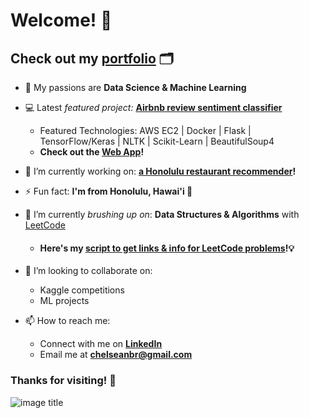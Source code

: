 # Welcome! 👋
<h2>Check out my <a href=https://chelseanbr.com>portfolio</a> 🗂</h2>

- 💖 My passions are **Data Science & Machine Learning**
- 💻 Latest *featured project:* **[Airbnb review sentiment classifier](https://github.com/chelseanbr/between-the-lines-hotels)**
  * Featured Technologies: AWS EC2 | Docker | Flask | TensorFlow/Keras | NLTK | Scikit-Learn | BeautifulSoup4
  * **Check out the [Web App](https://tinyurl.com/rating-predictor)!**
- 🔭 I’m currently working on: **[a Honolulu restaurant recommender](https://github.com/chelseanbr/hon-eats-recommender)!**
- ⚡ Fun fact: **I'm from Honolulu, Hawai'i 🌴**
- 🌱 I’m currently *brushing up on*: **Data Structures & Algorithms** with [LeetCode](https://LeetCode.com)
  * <h4>Here's my <a href=https://github.com/chelseanbr/get_leetcode_problems>script to get links & info for LeetCode problems</a>!💡</h3>
  
- 👯 I’m looking to collaborate on: 
  * Kaggle competitions
  * ML projects
- 📫 How to reach me: 
  * Connect with me on **[LinkedIn](https://linkedin.com/in/chelseanbr)**
  * Email me at **chelseanbr@gmail.com**
 
### Thanks for visiting! 🤗
![image title](https://rushter.com/counter.svg)
<!--
- 🤔 I’m looking for help with ...
- 💬 Ask me about ...
- 😄 Pronouns: ...
-->

